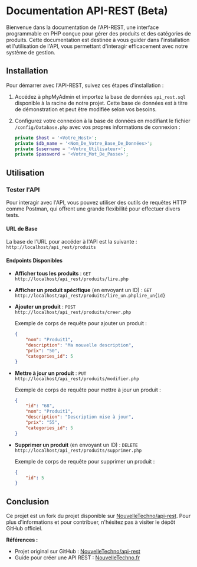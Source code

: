 # Documentation API-REST (Beta)

Bienvenue dans la documentation de l'API-REST, une interface programmable en PHP conçue pour gérer des produits et des catégories de produits. Cette documentation est destinée à vous guider dans l'installation et l'utilisation de l'API, vous permettant d'interagir efficacement avec notre système de gestion.

## Installation

Pour démarrer avec l'API-REST, suivez ces étapes d'installation :

1. Accédez à phpMyAdmin et importez la base de données `api_rest.sql` disponible à la racine de notre projet. Cette base de données est à titre de démonstration et peut être modifiée selon vos besoins.

2. Configurez votre connexion à la base de données en modifiant le fichier `/config/Database.php` avec vos propres informations de connexion :

    ```php
    private $host = '<Votre_Host>';
    private $db_name = '<Nom_De_Votre_Base_De_Données>';
    private $username = '<Votre_Utilisateur>';
    private $password = '<Votre_Mot_De_Passe>';
    ```

## Utilisation

### Tester l'API

Pour interagir avec l'API, vous pouvez utiliser des outils de requêtes HTTP comme Postman, qui offrent une grande flexibilité pour effectuer divers tests.

#### URL de Base

La base de l'URL pour accéder à l'API est la suivante : `http://localhost/api_rest/produits`

#### Endpoints Disponibles

- **Afficher tous les produits** :
  `GET http://localhost/api_rest/produits/lire.php`

- **Afficher un produit spécifique** (en envoyant un ID) :
  `GET http://localhost/api_rest/produits/lire_un.phplire_un{id}`

- **Ajouter un produit** :
  `POST http://localhost/api_rest/produits/creer.php`

  Exemple de corps de requête pour ajouter un produit :
    ```json
    {
        "nom": "Produit1",
        "description": "Ma nouvelle description",
        "prix": "50",
        "categories_id": 5
    }
    ```

- **Mettre à jour un produit** :
  `PUT http://localhost/api_rest/produits/modifier.php`

  Exemple de corps de requête pour mettre à jour un produit :
    ```json
    {
        "id": "68",
        "nom": "Produit1",
        "description": "Description mise à jour",
        "prix": "55",
        "categories_id": 5
    }
    ```

- **Supprimer un produit** (en envoyant un ID) :
  `DELETE http://localhost/api_rest/produits/supprimer.php`

  Exemple de corps de requête pour supprimer un produit :
    ```json
    {
        "id": 5
    }
    ```

## Conclusion

Ce projet est un fork du projet disponible sur [NouvelleTechno/api-rest](https://github.com/NouvelleTechno/api-rest). Pour plus d'informations et pour contribuer, n'hésitez pas à visiter le dépôt GitHub officiel.

**Références :**

- Projet original sur GitHub : [NouvelleTechno/api-rest](https://github.com/NouvelleTechno/api-rest)
- Guide pour créer une API REST : [NouvelleTechno.fr](https://nouvelle-techno.fr/articles/live-coding-creer-une-api-rest)
